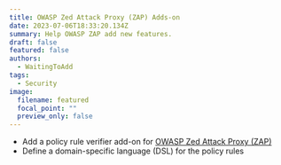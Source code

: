 ```yaml
---
title: OWASP Zed Attack Proxy (ZAP) Adds-on
date: 2023-07-06T18:33:20.134Z
summary: Help OWASP ZAP add new features.
draft: false
featured: false
authors:
  - WaitingToAdd
tags:
  - Security
image:
  filename: featured
  focal_point: ""
  preview_only: false
---
```

- Add a policy rule verifier add-on for [OWASP Zed Attack Proxy (ZAP)](https://github.com/zaproxy/zaproxy)
- Define a domain-specific language (DSL) for the policy rules